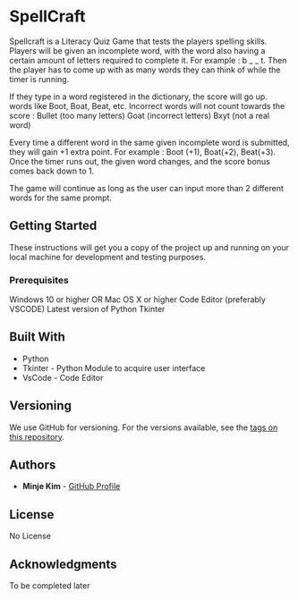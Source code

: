

# SpellCraft 

Spellcraft is a Literacy Quiz Game that tests the players spelling skills. Players will be given an incomplete word, with the word also having a certain amount of letters required to complete it. For example : b _ _ t. Then the player has to come up with as many words they can think of while the timer is running. 

If they type in a word registered in the dictionary, the score will go up. words like Boot, Boat, Beat, etc. Incorrect words will not count towards the score : Bullet (too many letters) Goat (incorrect letters) Bxyt (not a real word) 

Every time a different word in the same given incomplete word is submitted, they will gain +1 extra point. For example : Boot (+1), Boat(+2), Beat(+3). Once the timer runs out, the given word changes, and the score bonus comes back down to 1. 

The game will continue as long as the user can input more than 2 different words for the same prompt.


## Getting Started

These instructions will get you a copy of the project up and running on your local machine for development and testing purposes.

### Prerequisites

Windows 10 or higher OR Mac OS X or higher
Code Editor (preferably VSCODE) 
Latest version of Python
Tkinter


## Built With

* Python 
* Tkinter - Python Module to acquire user interface
* VsCode - Code Editor

## Versioning

We use GitHub for versioning. For the versions available, see the [tags on this repository](link-to-repository-tags).

## Authors

* **Minje Kim** - [GitHub Profile](https://github.com/minjekim12)


## License

No License

## Acknowledgments

To be completed later

